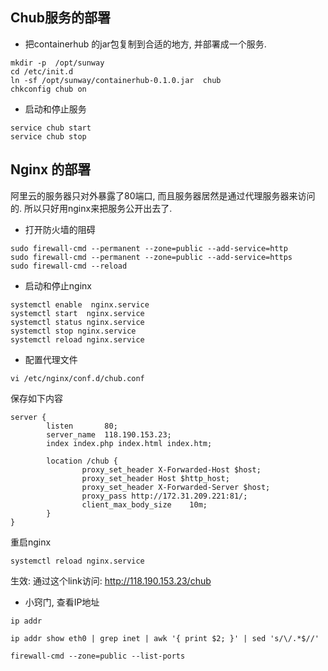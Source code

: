 Chub服务的部署
--
* 把containerhub 的jar包复制到合适的地方, 并部署成一个服务.
```
mkdir -p  /opt/sunway
cd /etc/init.d
ln -sf /opt/sunway/containerhub-0.1.0.jar  chub
chkconfig chub on
```

* 启动和停止服务
```
service chub start
service chub stop
```

Nginx 的部署
---
阿里云的服务器只对外暴露了80端口,  而且服务器居然是通过代理服务器来访问的. 所以只好用nginx来把服务公开出去了.
* 打开防火墙的阻碍
```
sudo firewall-cmd --permanent --zone=public --add-service=http 
sudo firewall-cmd --permanent --zone=public --add-service=https
sudo firewall-cmd --reload
```

* 启动和停止nginx
```
systemctl enable  nginx.service
systemctl start  nginx.service
systemctl status nginx.service
systemctl stop nginx.service
systemctl reload nginx.service
```

* 配置代理文件
```
vi /etc/nginx/conf.d/chub.conf
```
保存如下内容
```
server {
        listen       80;
        server_name  118.190.153.23;
        index index.php index.html index.htm;

        location /chub {
                proxy_set_header X-Forwarded-Host $host;
                proxy_set_header Host $http_host;
                proxy_set_header X-Forwarded-Server $host;
                proxy_pass http://172.31.209.221:81/;
                client_max_body_size    10m;
        }
}
```
重启nginx
```
systemctl reload nginx.service
```
生效:
通过这个link访问:  http://118.190.153.23/chub

* 小窍门, 查看IP地址

```
ip addr

ip addr show eth0 | grep inet | awk '{ print $2; }' | sed 's/\/.*$//'

firewall-cmd --zone=public --list-ports

```



